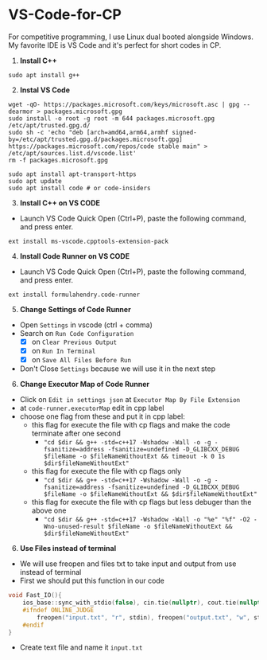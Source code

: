 # VS-Code-for-CP

For competitive programming, I use Linux dual booted alongside Windows. My favorite IDE is VS Code and it's perfect for short codes in CP.

1.  **Install C++**

```
sudo apt install g++
```

2.  **Instal VS Code**

```
wget -qO- https://packages.microsoft.com/keys/microsoft.asc | gpg --dearmor > packages.microsoft.gpg
sudo install -o root -g root -m 644 packages.microsoft.gpg /etc/apt/trusted.gpg.d/
sudo sh -c 'echo "deb [arch=amd64,arm64,armhf signed-by=/etc/apt/trusted.gpg.d/packages.microsoft.gpg] https://packages.microsoft.com/repos/code stable main" > /etc/apt/sources.list.d/vscode.list'
rm -f packages.microsoft.gpg
```
```
sudo apt install apt-transport-https
sudo apt update
sudo apt install code # or code-insiders
```

3.  **Install C++ on VS CODE**

- Launch VS Code Quick Open (Ctrl+P), paste the following command, and press enter.

```
ext install ms-vscode.cpptools-extension-pack
```

4.  **Install Code Runner on VS CODE**

- Launch VS Code Quick Open (Ctrl+P), paste the following command, and press enter.

```
ext install formulahendry.code-runner
```

5.  **Change Settings of Code Runner**

- Open `Settings` in vscode (ctrl + comma)
- Search on `Run Code Configuration`
  - [x] on `Clear Previous Output`
  - [x] on `Run In Terminal`
  - [x] on `Save All Files Before Run`
- Don't Close `Settings` because we will use it in the next step

6.  **Change Executor Map of Code Runner**
-   Click on `Edit in settings json` at `Executor Map By File Extension`
-   at `code-runner.executorMap` edit in cpp label
-   choose one flag from these and put it in cpp label:
    - this flag for execute the file with cp flags and make the code terminate after one second
      - `"cd $dir && g++ -std=c++17 -Wshadow -Wall -o -g -fsanitize=address -fsanitize=undefined -D_GLIBCXX_DEBUG $fileName -o $fileNameWithoutExt && timeout -k 0 1s $dir$fileNameWithoutExt"`
    - this flag for execute the file with cp flags only
      - `"cd $dir && g++ -std=c++17 -Wshadow -Wall -o -g -fsanitize=address -fsanitize=undefined -D_GLIBCXX_DEBUG $fileName -o $fileNameWithoutExt && $dir$fileNameWithoutExt"` 
    - this flag for execute the file with cp flags but less debuger than the above one
      - `"cd $dir && g++ -std=c++17 -Wshadow -Wall -o "%e" "%f" -O2 -Wno-unused-result $fileName -o $fileNameWithoutExt && $dir$fileNameWithoutExt"` 

6.  **Use Files instead of terminal**
- We will use freopen and files txt to take input and output from use instead of terminal
- First we should put this function in our code
```C++
void Fast_IO(){
    ios_base::sync_with_stdio(false), cin.tie(nullptr), cout.tie(nullptr);
    #ifndef ONLINE_JUDGE
        freopen("input.txt", "r", stdin), freopen("output.txt", "w", stdout); 
    #endif
}
```
- Create text file and name it `input.txt`
